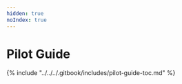 ```yaml
---
hidden: true
noIndex: true
---
```


# Pilot Guide

{% include "../../../.gitbook/includes/pilot-guide-toc.md" %}
